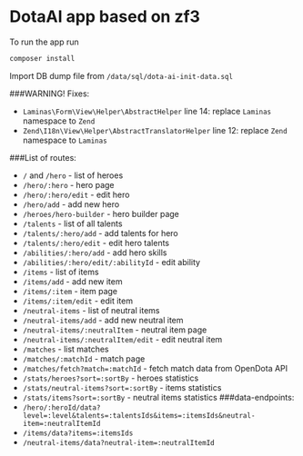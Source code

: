 # DotaAI app based on zf3

To run the app run
```bash
composer install
```
Import DB dump file from `/data/sql/dota-ai-init-data.sql`

###WARNING! Fixes:
- `Laminas\Form\View\Helper\AbstractHelper` line 14: replace `Laminas` namespace to `Zend`
- `Zend\I18n\View\Helper\AbstractTranslatorHelper` line 12: replace `Zend` namespace to `Laminas`

###List of routes:
- `/` and `/hero` - list of heroes
- `/hero/:hero` - hero page
- `/hero/:hero/edit` - edit hero
- `/hero/add` - add new hero
- `/heroes/hero-builder` - hero builder page
- `/talents` - list of all talents
- `/talents/:hero/add` - add talents for hero
- `/talents/:hero/edit` - edit hero talents
- `/abilities/:hero/add` - add hero skills
- `/abilities/:hero/edit/:abilityId` - edit ability
- `/items` - list of items
- `/items/add` - add new item
- `/items/:item` - item page
- `/items/:item/edit` - edit item
- `/neutral-items` - list of neutral items
- `/neutral-items/add` - add new neutral item
- `/neutral-items/:neutralItem` - neutral item page
- `/neutral-items/:neutralItem/edit` - edit neutral item
- `/matches` - list matches
- `/matches/:matchId` - match page
- `/matches/fetch?match=:matchId` - fetch match data from OpenDota API
- `/stats/heroes?sort=:sortBy` - heroes statistics
- `/stats/neutral-items?sort=:sortBy` - items statistics
- `/stats/items?sort=:sortBy` - neutral items statistics
###data-endpoints:
- `/hero/:heroId/data?level=:level&talents=:talentsIds&items=:itemsIds&neutral-item=:neutralItemId`
- `/items/data?items=:itemsIds`
- `/neutral-items/data?neutral-item=:neutralItemId`